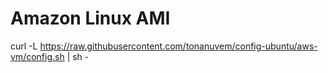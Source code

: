 # Amazon Linux AMI

curl -L https://raw.githubusercontent.com/tonanuvem/config-ubuntu/aws-vm/config.sh | sh -
